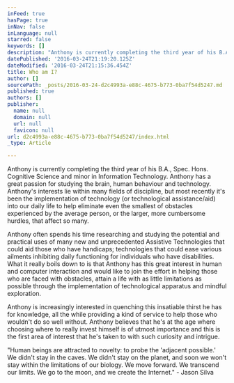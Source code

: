 ```yaml
---
inFeed: true
hasPage: true
inNav: false
inLanguage: null
starred: false
keywords: []
description: "Anthony is currently completing the third year of his B.A., Spec. Hons. Cognitive Science and minor in Information Technology. Anthony has a great passion for studying the brain, human behaviour and technology. Anthony's interests lie within many fields of discipline, but most recently it’s been the implementation of technology (or technological assistance/aid) into our daily life to help eliminate even the smallest of obstacles experienced by the average person, or the larger, more cumbersome hurdles, that affect so many.\_"
datePublished: '2016-03-24T21:19:20.125Z'
dateModified: '2016-03-24T21:15:36.454Z'
title: Who am I?
author: []
sourcePath: _posts/2016-03-24-d2c4993a-e88c-4675-b773-0ba7f54d5247.md
published: true
authors: []
publisher:
  name: null
  domain: null
  url: null
  favicon: null
url: d2c4993a-e88c-4675-b773-0ba7f54d5247/index.html
_type: Article

---
```

Anthony is currently completing the third year of his B.A., Spec. Hons. Cognitive Science and minor in Information Technology. Anthony has a great passion for studying the brain, human behaviour and technology. Anthony's interests lie within many fields of discipline, but most recently it's been the implementation of technology (or technological assistance/aid) into our daily life to help eliminate even the smallest of obstacles experienced by the average person, or the larger, more cumbersome hurdles, that affect so many. 

Anthony often spends his time researching and studying the potential and practical uses of many new and unprecedented Assistive Technologies that could aid those who have handicaps; technologies that could ease various ailments inhibiting daily functioning for individuals who have disabilities. What it really boils down to is that Anthony has this great interest in human and computer interaction and would like to join the effort in helping those who are faced with obstacles, attain a life with as little limitations as possible through the implementation of technological apparatus and mindful exploration. 

Anthony is increasingly interested in quenching this insatiable thirst he has for knowledge, all the while providing a kind of service to help those who wouldn't do so well without. Anthony believes that he's at the age where choosing where to really invest himself is of utmost importance and this is the first area of interest that he's taken to with such curiosity and intrigue. 

"Human beings are attracted to novelty: to probe the 'adjacent possible.'​ We didn't stay in the caves. We didn't stay on the planet, and soon we won't stay within the limitations of our biology. We move forward. We transcend our limits. We go to the moon, and we create the Internet." - Jason Silva
